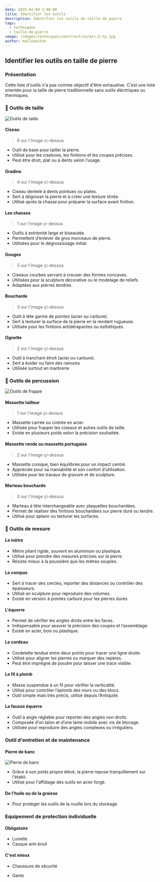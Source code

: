 ```yaml
---
date: 2025-02-09 2:00:00
title: Identifier les outils
description: Identifier les outils de taille de pierre
tags:
  - techniques
  - taille-de-pierre
image: /images/techniques/construction/arc.b.tp.jpg
author: mallouestan
---
```


## Identifier les outils en taille de pierre

### Présentation

Cette liste d'outils n'a pas comme objectif d'être exhaustive. C'est une liste orientée pour la taille de pierre traditionnelle sans outils éléctriques ou thermiques.

### 🔧 Outils de taille

![Outils de taille](/images/techniques/taille-de-pierre/outils-taille.jpg)

#### Ciseau

> 6 sur l'image ci-dessus

- Outil de base pour tailler la pierre.
- Utilisé pour les ciselures, les finitions et les coupes précises.
- Peut être droit, plat ou à dents selon l’usage.

#### Gradine

> 4 sur l'image ci-dessus

- Ciseau dentelé à dents pointues ou plates.
- Sert à dégrossir la pierre et à créer une texture striée.
- Utilisé après la chasse pour préparer la surface avant finition.

#### Les chasses

> 1 sur l'image çi-dessus

- Outils à extrémité large et biseautée.
- Permettent d’enlever de gros morceaux de pierre.
- Utilisées pour le dégrossissage initial.

#### Gouges

> 5 sur l'image çi-dessus

- Ciseaux courbes servant à creuser des formes concaves.
- Utilisées pour la sculpture décorative ou le modelage de reliefs.
- Adaptées aux pierres tendres.

#### Boucharde

> 3 sur l'image çi-dessus

- Outil à tête garnie de pointes (acier ou carbure).
- Sert à texturer la surface de la pierre en la rendant rugueuse.
- Utilisée pour les finitions antidérapantes ou esthétiques.

#### Ognette

> 2 sur l'image çi-dessus

- Outil à tranchant étroit (acier ou carbure).
- Sert à évider ou faire des rainures
- Utilisée surtout en marbrerie

### 🔨 Outils de percussion

![Outils de frappe](/images/techniques/tdp/outils-frappe.jpg)

#### Massette tailleur

> 1 sur l'image çi-dessus

- Massette carrée ou cintrée en acier.
- Utilisée pour frapper les ciseaux et autres outils de taille.
- Existe en plusieurs poids selon la précision souhaitée.

#### Massette ronde ou massette portugaise

> 2 sur l'image çi-dessus

- Massette conique, bien équilibrée pour un impact centré.
- Appréciée pour sa maniabilité et son confort d’utilisation.
- Utilisée pour les travaux de gravure et de sculpture.

#### Marteau boucharde

> 3 sur l'image çi-dessus

- Marteau à tête interchangeable avec plaquettes bouchardées.
- Permet de réaliser des finitions bouchardées sur pierre dure ou tendre.
- Utilisé pour aplanir ou texturer les surfaces.

### 📏 Outils de mesure

#### Le mètre
- Mètre pliant rigide, souvent en aluminium ou plastique.
- Utilisé pour prendre des mesures précises sur la pierre.
- Résiste mieux à la poussière que les mètres souples.

#### Le compas
- Sert à tracer des cercles, reporter des distances ou contrôler des épaisseurs.
- Utilisé en sculpture pour reproduire des volumes.
- Existe en version à pointes carbure pour les pierres dures.

#### L'équerre
- Permet de vérifier les angles droits entre les faces.
- Indispensable pour assurer la précision des coupes et l’assemblage.
- Existe en acier, bois ou plastique.

#### Le cordeau
- Cordelette tendue entre deux points pour tracer une ligne droite.
- Utilisé pour aligner les pierres ou marquer des repères.
- Peut être imprégné de poudre pour laisser une trace visible.

#### Le fil à plomb
- Masse suspendue à un fil pour vérifier la verticalité.
- Utilisé pour contrôler l’aplomb des murs ou des blocs.
- Outil simple mais très précis, utilisé depuis l’Antiquité.

#### La fausse équerre
- Outil à angle réglable pour reporter des angles non droits.
- Composée d’un talon et d’une lame mobile avec vis de blocage.
- Utilisée pour reproduire des angles complexes ou irréguliers.

### Outil d'entretien et de maintenance

#### Pierre de banc

![Pierre de banc](/images/techniques/tdp/pierre-de-banc.jpg)

- Grâce à son poids propre élevé, la pierre repose tranquillement sur l'établi.
- Utilisé pour l'affûtage des outils en acier forgé.

#### De l'huile ou de la graisse

- Pour protèger les outils de la rouille lors du stockage

### Equipement de protection individuelle

#### Obligatoire

- Lunette
- Casque anti-bruit

#### C'est mieux

- Chaussure de sécurité

- Gants
